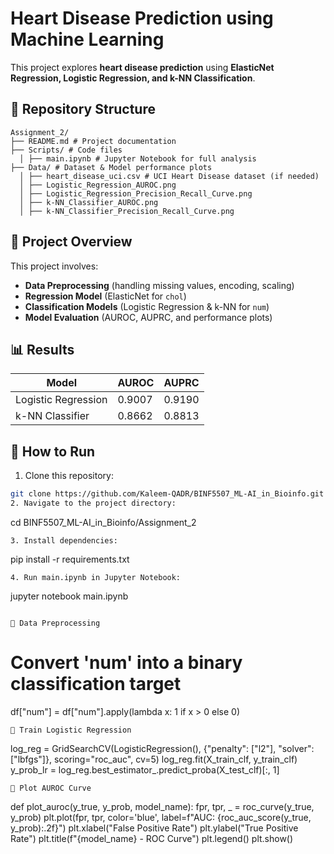 # Heart Disease Prediction using Machine Learning

This project explores **heart disease prediction** using **ElasticNet Regression, Logistic Regression, and k-NN Classification**.

## 📂 Repository Structure
```
Assignment_2/
├── README.md # Project documentation
├── Scripts/ # Code files
  │ ├── main.ipynb # Jupyter Notebook for full analysis
├── Data/ # Dataset & Model performance plots
  │ ├── heart_disease_uci.csv # UCI Heart Disease dataset (if needed)
  │ ├── Logistic_Regression_AUROC.png
  │ ├── Logistic_Regression_Precision_Recall_Curve.png
  │ ├── k-NN_Classifier_AUROC.png
  │ ├── k-NN_Classifier_Precision_Recall_Curve.png
```


## 📝 **Project Overview**
This project involves:
- **Data Preprocessing** (handling missing values, encoding, scaling)
- **Regression Model** (ElasticNet for `chol`)
- **Classification Models** (Logistic Regression & k-NN for `num`)
- **Model Evaluation** (AUROC, AUPRC, and performance plots)

## 📊 **Results**
| Model                  | AUROC  | AUPRC  |
|------------------------|--------|--------|
| Logistic Regression    | 0.9007 | 0.9190 |
| k-NN Classifier       | 0.8662 | 0.8813 |

## 🚀 **How to Run**
1. Clone this repository:
```bash
git clone https://github.com/Kaleem-QADR/BINF5507_ML-AI_in_Bioinfo.git
2. Navigate to the project directory:
```
cd BINF5507_ML-AI_in_Bioinfo/Assignment_2

```
3. Install dependencies:
```
pip install -r requirements.txt
```
4. Run main.ipynb in Jupyter Notebook:
```
jupyter notebook main.ipynb
```

🔹 Data Preprocessing
```
# Convert 'num' into a binary classification target
df["num"] = df["num"].apply(lambda x: 1 if x > 0 else 0)
```
🔹 Train Logistic Regression
```
log_reg = GridSearchCV(LogisticRegression(), {"penalty": ["l2"], "solver": ["lbfgs"]}, scoring="roc_auc", cv=5)
log_reg.fit(X_train_clf, y_train_clf)
y_prob_lr = log_reg.best_estimator_.predict_proba(X_test_clf)[:, 1]
```
🔹 Plot AUROC Curve
```
def plot_auroc(y_true, y_prob, model_name):
    fpr, tpr, _ = roc_curve(y_true, y_prob)
    plt.plot(fpr, tpr, color='blue', label=f"AUC: {roc_auc_score(y_true, y_prob):.2f}")
    plt.xlabel("False Positive Rate")
    plt.ylabel("True Positive Rate")
    plt.title(f"{model_name} - ROC Curve")
    plt.legend()
    plt.show()
```
